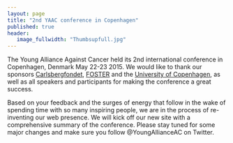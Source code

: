 ```yaml
---
layout: page
title: "2nd YAAC conference in Copenhagen"
published: true
header:
   image_fullwidth: "Thumbsupfull.jpg"
---
```


The Young Alliance Against Cancer held its 2nd international conference in Copenhagen, Denmark May 22-23 2015. We would like to thank our sponsors <a href="http://www.carlsbergfondet.dk/" target="_blank">Carlsbergfondet</a>, <a href="https://www.fosteropenscience.eu/" target="_blank">FOSTER</a> and the <a href="http://www.ku.dk/english/" target="_blank">University of Copenhagen</a>, as well as all speakers and participants for making the conference a great success.

Based on your feedback and the surges of energy that follow in the wake of spending time with so many inspiring people, we are in the process of re-inventing our web presence. We will kick off our new site with a comprehensive summary of the conference. Please stay tuned for some major changes and make sure you follow @YoungAllianceAC on Twitter.

